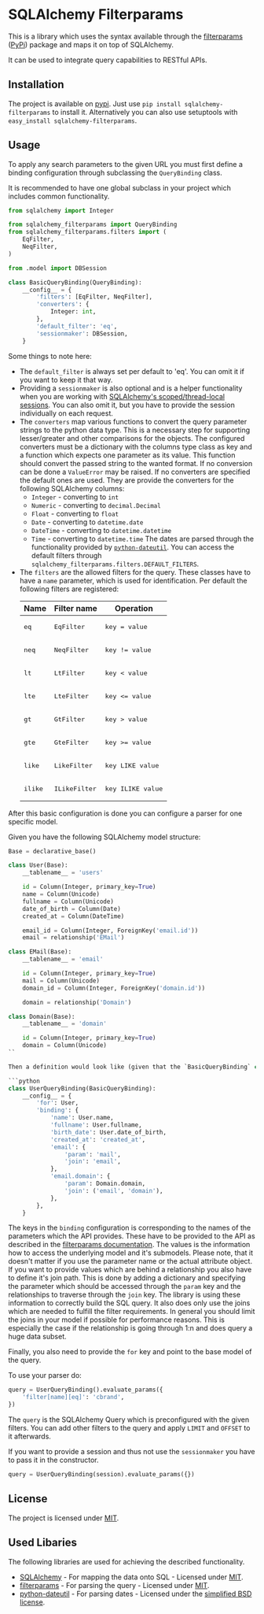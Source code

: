 # SQLAlchemy Filterparams #

This is a library which uses the syntax available through the 
[filterparams](https://github.com/cbrand/python-filterparams) 
([PyPi](https://pypi.python.org/pypi/filterparams)) package and 
maps it on top of SQLAlchemy.

It can be used to integrate query capabilities to RESTful APIs.

## Installation ##

The project is available on [pypi](https://pypi.python.org/pypi/sqlalchemy-filterparams). 
Just use `pip install sqlalchemy-filterparams` to install it. Alternatively
you can also use setuptools with `easy_install sqlalchemy-filterparams`.

## Usage ##

To apply any search parameters to the given URL you must first define
a binding configuration through subclassing the `QueryBinding` class.

It is recommended to have one global subclass in your project which
includes common functionality.

```python
from sqlalchemy import Integer

from sqlalchemy_filterparams import QueryBinding
from sqlalchemy_filterparams.filters import (
    EqFilter,
    NeqFilter,
)

from .model import DBSession

class BasicQueryBinding(QueryBinding):
    __config__ = {
        'filters': [EqFilter, NeqFilter],
        'converters': {
            Integer: int,
        },
        'default_filter': 'eq',
        'sessionmaker': DBSession,
    }
```

Some things to note here:
- The `default_filter` is always set per default to 'eq'. You can omit
  it if you want to keep it that way.
- Providing a `sessionmaker` is also optional and is a helper 
  functionality when you are working with 
  [SQLAlchemy's scoped/thread-local sessions](http://docs.sqlalchemy.org/en/latest/orm/contextual.html).
  You can also omit it, but you have to provide the session individually on each
  request.
- The `converters` map various functions to convert the query parameter strings
  to the python data type. This is a necessary step for supporting lesser/greater
  and other comparisons for the objects. The configured converters must be a dictionary
  with the columns type class as key and a function which expects one parameter as its
  value. This function should convert the passed string to the wanted format.
  If no conversion can be done a `ValueError` may be raised. If no converters are 
  specified the default ones are used. They are provide the converters for the following
  SQLAlchemy columns:
    - `Integer` - converting to `int`
    - `Numeric` - converting to `decimal.Decimal`
    - `Float` - converting to `float`
    - `Date` - converting to `datetime.date`
    - `DateTime` - converting to `datetime.datetime`
    - `Time` - converting to `datetime.time`
  The dates are parsed through the functionality provided by 
  [`python-dateutil`](https://pypi.python.org/pypi/python-dateutil/).
  You can access the default filters through 
  `sqlalchemy_filterparams.filters.DEFAULT_FILTERS`.
- The `filters` are the allowed filters for the query. These classes have
  to have a `name` parameter, which is used for identification.
  Per default the following filters are registered:
  <table>
    <thead>
      <tr>
        <th>Name</th><th>Filter name</th><th>Operation</th>
      </tr>
    </thead>
    <tbody>
        <tr>
          <td><pre>eq</pre></td>
          <td><pre>EqFilter</pre></td>
          <td><pre>key = value</pre></td>
        </tr>
        <tr>
          <td><pre>neq</pre></td>
          <td><pre>NeqFilter</pre></td>
          <td><pre>key != value</pre></td>
        </tr>
        <tr>
          <td><pre>lt</pre></td>
          <td><pre>LtFilter</pre></td>
          <td><pre>key < value</pre></td>
        </tr>
        <tr>
          <td><pre>lte</pre></td>
          <td><pre>LteFilter</pre></td>
          <td><pre>key <= value</pre></td>
        </tr>
        <tr>
          <td><pre>gt</pre></td>
          <td><pre>GtFilter</pre></td>
          <td><pre>key > value</pre></td>
        </tr>
        <tr>
          <td><pre>gte</pre></td>
          <td><pre>GteFilter</pre></td>
          <td><pre>key >= value</pre></td>
        </tr>
        <tr>
          <td><pre>like</pre></td>
          <td><pre>LikeFilter</pre></td>
          <td><pre>key LIKE value</pre></td>
        </tr>
        <tr>
          <td><pre>ilike</pre></td>
          <td><pre>ILikeFilter</pre></td>
          <td><pre>key ILIKE value</pre></td>
        </tr>
    </tbody>
  </table>

After this basic configuration is done you can configure a parser
for one specific model.

Given you have the following SQLAlchemy model structure:

```python
Base = declarative_base()

class User(Base):
    __tablename__ = 'users'

    id = Column(Integer, primary_key=True)
    name = Column(Unicode)
    fullname = Column(Unicode)
    date_of_birth = Column(Date)
    created_at = Column(DateTime)

    email_id = Column(Integer, ForeignKey('email.id'))
    email = relationship('EMail')

class EMail(Base):
    __tablename__ = 'email'

    id = Column(Integer, primary_key=True)
    mail = Column(Unicode)
    domain_id = Column(Integer, ForeignKey('domain.id'))

    domain = relationship('Domain')

class Domain(Base):
    __tablename__ = 'domain'

    id = Column(Integer, primary_key=True)
    domain = Column(Unicode)
``

Then a definition would look like (given that the `BasicQueryBinding` class is present):

```python
class UserQueryBinding(BasicQueryBinding):
    __config__ = {
        'for': User,
        'binding': {
            'name': User.name,
            'fullname': User.fullname,
            'birth_date': User.date_of_birth,
            'created_at': 'created_at',
            'email': {
                'param': 'mail',
                'join': 'email',
            },
            'email.domain': {
                'param': Domain.domain,
                'join': ('email', 'domain'),
            },
        },
    }
```

The keys in the `binding` configuration is corresponding
to the names of the parameters which the API provides. These have
to be provided to the API as described in the 
[filterparams documentation](https://github.com/cbrand/python-filterparams).
The values is the information how to access the underlying model and
it's submodels. Please note, that it doesn't matter if you use the 
parameter name or the actual attribute object. If you want to provide
values which are behind a relationship you also have to define
it's join path. This is done by adding a dictionary and specifying the
parameter which should be accessed through the `param` key and the
relationships to traverse through the `join` key. The library is using
these information to correctly build the SQL query. It also does only
use the joins which are needed to fulfill the filter requirements.
In general you should limit the joins in your model if possible for
performance reasons. This is especially the case if the relationship
is going through 1:n and does query a huge data subset.
 
Finally, you also need to provide the `for` key and point to the
base model of the query.

To use your parser do:

```python
query = UserQueryBinding().evaluate_params({
    'filter[name][eq]': 'cbrand',
})
```

The `query` is the SQLAlchemy Query which is preconfigured with the
given filters. You can add other filters to the query and apply
`LIMIT` and `OFFSET` to it afterwards.

If you want to provide a session and thus not use the `sessionmaker` you
have to pass it in the constructor.

```python
query = UserQueryBinding(session).evaluate_params({})
```

## License ##

The project is licensed under 
[MIT](https://opensource.org/licenses/MIT).

## Used Libaries ##

The following libraries are used for achieving the described 
functionality.

- [SQLAlchemy](https://pypi.python.org/pypi/SQLAlchemy/) - For mapping the data onto SQL - Licensed under [MIT](https://github.com/zzzeek/sqlalchemy/blob/master/LICENSE).
- [filterparams](https://pypi.python.org/pypi/filterparams) - For parsing the query - Licensed under [MIT](https://github.com/cbrand/python-filterparams/blob/master/LICENSE.txt).
- [python-dateutil](https://pypi.python.org/pypi/python-dateutil/) - For parsing dates - Licensed under the [simplified BSD license](https://pypi.python.org/pypi/python-dateutil/). 
